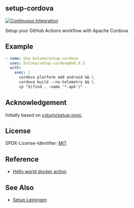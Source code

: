 ## setup-cordova

[![Continuous Integration](https://github.com/buluma/setup-cordova/workflows/Continuous%20Integration/badge.svg)](https://github.com/buluma/setup-cordova/actions)

Setup your GitHub Actions workflow with Apache Cordova.

## Example

```yaml
- name: Use buluma/setup-cordova
  uses: buluma/setup-cordova@v0.0.3
  with:
    exec: |
      cordova platform add android && \
      cordova build --no-telemetry && \
      cp "$(find . -name '*.apk')" .
```

## Acknowledgement

Initially based on [coturiv/setup-ionic](https://github.com/coturiv/setup-ionic).

## License

SPDX-License-Identifier: [MIT](LICENSE)

## Reference

- [Hello world docker action](https://github.com/actions/hello-world-docker-action)

## See Also

- [Setup Leiningen](https://github.com/oxr463/setup-leiningen)
